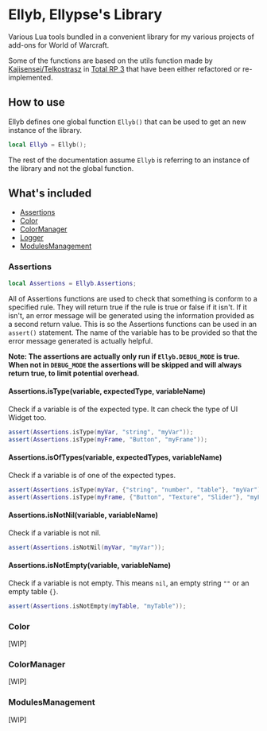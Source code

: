 # Ellyb, Ellypse's Library

Various Lua tools bundled in a convenient library for my various projects of add-ons for World of Warcraft.

Some of the functions are based on the utils function made by [Kajisensei/Telkostrasz](https://github.com/kajisensei) in [Total RP 3](https://github.com/Ellypse/Total-RP-3) that have been either refactored or re-implemented.

## How to use

Ellyb defines one global function `Ellyb()` that can be used to get an new instance of the library.

```lua
local Ellyb = Ellyb();
```

The rest of the documentation assume `Ellyb` is referring to an instance of the library and not the global function.

## What's included

- [Assertions](#assertions)
- [Color](#color)
- [ColorManager](#colormanager)
- [Logger](#logger)
- [ModulesManagement](#modulesmanagement)

### Assertions

```lua
local Assertions = Ellyb.Assertions;
```

All of Assertions functions are used to check that something is conform to a specified rule. They will return true if the rule is true or false if it isn't. If it isn't, an error message will be generated using the information provided as a second return value. This is so the Assertions functions can be used in an `assert()` statement. The name of the variable has to be provided so that the error message generated is actually helpful.

**Note: The assertions are actually only run if `Ellyb.DEBUG_MODE` is true. When not in `DEBUG_MODE` the assertions will be skipped and will always return true, to limit potential overhead.** 

#### Assertions.isType(variable, expectedType, variableName)

Check if a variable is of the expected type. It can check the type of UI Widget too.

```lua
assert(Assertions.isType(myVar, "string", "myVar"));
assert(Assertions.isType(myFrame, "Button", "myFrame"));
```

#### Assertions.isOfTypes(variable, expectedTypes, variableName)

Check if a variable is of one of the expected types.

```lua
assert(Assertions.isType(myVar, {"string", "number", "table"}, "myVar"));
assert(Assertions.isType(myFrame, {"Button", "Texture", "Slider"}, "myFrame"));
```

#### Assertions.isNotNil(variable, variableName)

Check if a variable is not nil.

```lua
assert(Assertions.isNotNil(myVar, "myVar"));
```

#### Assertions.isNotEmpty(variable, variableName)

Check if a variable is not empty. This means `nil`, an empty string `""` or an empty table `{}`.

```lua
assert(Assertions.isNotEmpty(myTable, "myTable"));
```

### Color

[WIP]

### ColorManager

[WIP]

### ModulesManagement

[WIP]